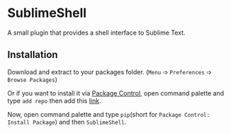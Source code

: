 # SublimeShell
A small plugin that provides a shell interface to Sublime Text.

## Installation
Download and extract to your packages folder. (`Menu` &#10153; `Preferences` &#10153; `Browse Packages`)

Or if you want to install it via [Package Control](https://packagecontrol.io/), open command palette and type `add repo` then add this [link](https://github.com/krikx/SublimeShell/).

Now, open command palette and type `pip`(short for `Package Control: Install Package`) and then `SublimeShell`.
